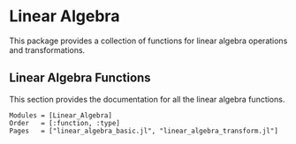 # Linear Algebra

This package provides a collection of functions for linear algebra operations and transformations.

## Linear Algebra Functions

This section provides the documentation for all the linear algebra functions.

```@autodocs
Modules = [Linear_Algebra]
Order   = [:function, :type]
Pages   = ["linear_algebra_basic.jl", "linear_algebra_transform.jl"]
```